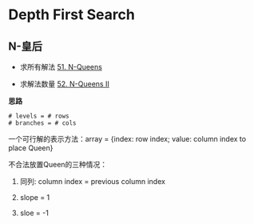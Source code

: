 # Depth First Search

## N-皇后

* 求所有解法 [51. N-Queens](https://leetcode.com/problems/n-queens/)

* 求解法数量 [52. N-Queens II](https://leetcode.com/problems/n-queens-ii/)

**思路**

```
# levels = # rows
# branches = # cols
```

一个可行解的表示方法：array = {index: row index; value: column index to place Queen}

不合法放置Queen的三种情况：

1. 同列: column index = previous column index

2. slope = 1

3. sloe = -1
